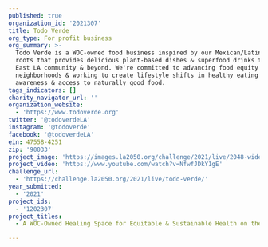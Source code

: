 ```yaml
---
published: true
organization_id: '2021307'
title: Todo Verde
org_type: For profit business
org_summary: >-
  Todo Verde is a WOC-owned food business inspired by our Mexican/Latin American
  roots that provides delicious plant-based dishes & superfood drinks to the
  East LA community & beyond. We're committed to advancing food equity in our
  neighborhoods & working to create lifestyle shifts in healthy eating through
  awareness & access to naturally good food.
tags_indicators: []
charity_navigator_url: ''
organization_website:
  - 'https://www.todoverde.org'
twitter: '@todoverdeLA'
instagram: '@todoverde'
facebook: '@todoverdeLA'
ein: 47558-4251
zip: '90033'
project_image: 'https://images.la2050.org/challenge/2021/live/2048-wide/todo-verde.jpg'
project_video: 'https://www.youtube.com/watch?v=NfwfJDkY1gE'
challenge_url:
  - 'https://challenge.la2050.org/2021/live/todo-verde/'
year_submitted:
  - '2021'
project_ids:
  - '1202307'
project_titles:
  - A WOC-Owned Healing Space for Equitable & Sustainable Health on the Eastside

---
```

